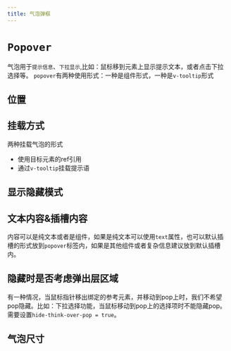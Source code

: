 ```yaml
---
title: 气泡弹框
---
```


# `Popover`

气泡用于`提示信息`、`下拉显示`,比如：鼠标移到元素上显示提示文本，或者点击下拉选择等。
`popover`有两种使用形式：一种是组件形式，一种是`v-tooltip`形式

## 位置

<Example name="popover-position" ></Example>



## 挂载方式

两种挂载气泡的形式

- 使用目标元素的ref引用
- 通过`v-tooltip`挂载提示语
  
<Example name="popover" ></Example>


## 显示隐藏模式

<Example name="popover-mode" ></Example>


## 文本内容&插槽内容

内容可以是纯文本或者是组件，如果是纯文本可以使用`text`属性，也可以默认插槽的形式放到`popover`标签内，如果是其他组件或者复杂信息建议放到默认插槽内。


<Example name="popover-content"></Example>

## 隐藏时是否考虑弹出层区域

有一种情况，当鼠标指针移出绑定的参考元素，并移动到pop上时，我们不希望pop隐藏。比如：下拉选择功能，当鼠标移动到pop上的选择项时不能隐藏pop。需要设置`hide-think-over-pop = true`。

<Example name="popover-thinkover" ></Example>


## 气泡尺寸

<Example name="popover-size" ></Example>

